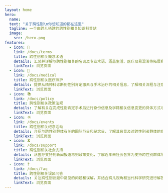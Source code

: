 ```yaml
---
layout: home
hero:
  name: 
  text: "关于跨性别\n你想知道的都在这里"
  tagline: 一个由跨儿搭建的跨性别相关知识科普站
  image:
    src: /hero.png
features:
  - icon: 📑
    link: /docs/terms
    title: 跨性别相关概念术语
    details: 汇总并详解与跨性别相关的名词及专业术语，涵盖生活、医疗及易混淆等拓展概念。
    linkText: 浏览页面
  - icon: 💉
    link: /docs/medical
    title: 跨性别相关医疗照护
    details: 提供从精神科诊断到性别肯定激素与手术治疗的相关信息，了解相关流程与注意事项。
    linkText: 浏览页面
  - icon: 📚
    link: /docs/policy
    title: 跨性别相关政策法规
    details: 了解有关在完成性别肯定手术后进行身份信息及学籍相关信息变更的具体方式与要求。
    linkText: 浏览页面
  - icon: 🪅
    link: /docs/events
    title: 跨性别相关纪念活动
    details: 介绍与跨性别群体有关的国际节日和纪念日，了解其背景及对跨性别者群体的意义。
    linkText: 浏览页面
  - icon: 🎗️
    link: /docs/support
    title: 跨性别相关社会支持
    details: 从医疗支持到新闻报道再到政策变化，了解近年来社会各界为支持跨性别群体所做的努力。
    linkText: 浏览页面
  - icon: ❓
    link: /docs/faq
    title: 跨性别相关误区问答
    details: 关注跨性别议题中常见的问题和误解，并结合跨儿视角和当代科学研究进行解答。
    linkText: 浏览页面
---
```

